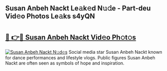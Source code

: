 ## Susan Anbeh Nackt Le𝚊k𝚎d N𝚞𝚍e - Part-deu Vid𝚎o Photos Le𝚊ks s4yQN

# <h2><a href="http://fb5a0b6.evod.top/?m=Susan+Anbeh+Nackt">🔗 👉🔴 Susan Anbeh Nackt Vid𝚎o Ph𝚘t𝚘s</a></h2>

[![Susan Anbeh Nackt N𝚞d𝚎s](https://i.imgur.com/8V9OHl7.gif)](http://fb5a0b6.evod.top/?m=Susan+Anbeh+Nackt)
Social media star Susan Anbeh Nackt known for dance performances and lifestyle vlogs. Public figures Susan Anbeh Nackt are often seen as symbols of hope and inspiration. 
